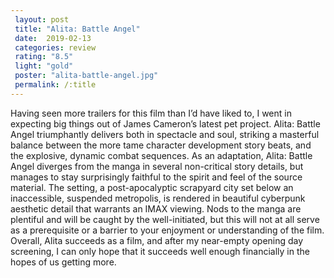 ```yaml
---
 layout: post
 title: "Alita: Battle Angel"
 date:  2019-02-13
 categories: review
 rating: "8.5"
 light: "gold"
 poster: "alita-battle-angel.jpg"
 permalink: /:title
---
```



Having seen more trailers for this film than I’d have liked to, I went in expecting big things out of James Cameron’s latest pet project. Alita: Battle Angel triumphantly delivers both in spectacle and soul, striking a masterful balance between the more tame character development story beats, and the explosive, dynamic combat sequences. As an adaptation, Alita: Battle Angel diverges from the manga in several non-critical story details, but manages to stay surprisingly faithful to the spirit and feel of the source material. The setting, a post-apocalyptic scrapyard city set below an inaccessible, suspended metropolis, is rendered in beautiful cyberpunk aesthetic detail that warrants an IMAX viewing. Nods to the manga are plentiful and will be caught by the well-initiated, but this will not at all serve as a prerequisite or a barrier to your enjoyment or understanding of the film. Overall, Alita succeeds as a film, and after my near-empty opening day screening, I can only hope that it succeeds well enough financially in the hopes of us getting more.

